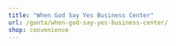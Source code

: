 ```yaml
---
title: "When God Say Yes Business Center"
url: /ganta/when-god-say-yes-business-center/
shop: convenience
---
```

